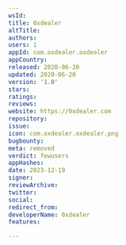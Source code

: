 ```yaml
---
wsId: 
title: 0xdealer
altTitle: 
authors: 
users: 1
appId: com.oxdealer.oxdealer
appCountry: 
released: 2020-06-20
updated: 2020-06-20
version: '1.0'
stars: 
ratings: 
reviews: 
website: https://0xdealer.com
repository: 
issue: 
icon: com.oxdealer.oxdealer.png
bugbounty: 
meta: removed
verdict: fewusers
appHashes: 
date: 2023-12-19
signer: 
reviewArchive: 
twitter: 
social: 
redirect_from: 
developerName: 0xdealer
features: 

---
```


